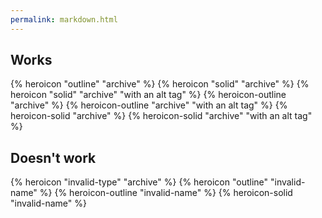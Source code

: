 ```yaml
---
permalink: markdown.html
---
```


## Works

{% heroicon "outline" "archive" %}
{% heroicon "solid" "archive" %}
{% heroicon "solid" "archive" "with an alt tag" %}
{% heroicon-outline "archive" %}
{% heroicon-outline "archive" "with an alt tag" %}
{% heroicon-solid "archive" %}
{% heroicon-solid "archive" "with an alt tag" %}

## Doesn't work

{% heroicon "invalid-type" "archive" %}
{% heroicon "outline" "invalid-name" %}
{% heroicon-outline "invalid-name" %}
{% heroicon-solid "invalid-name" %}
